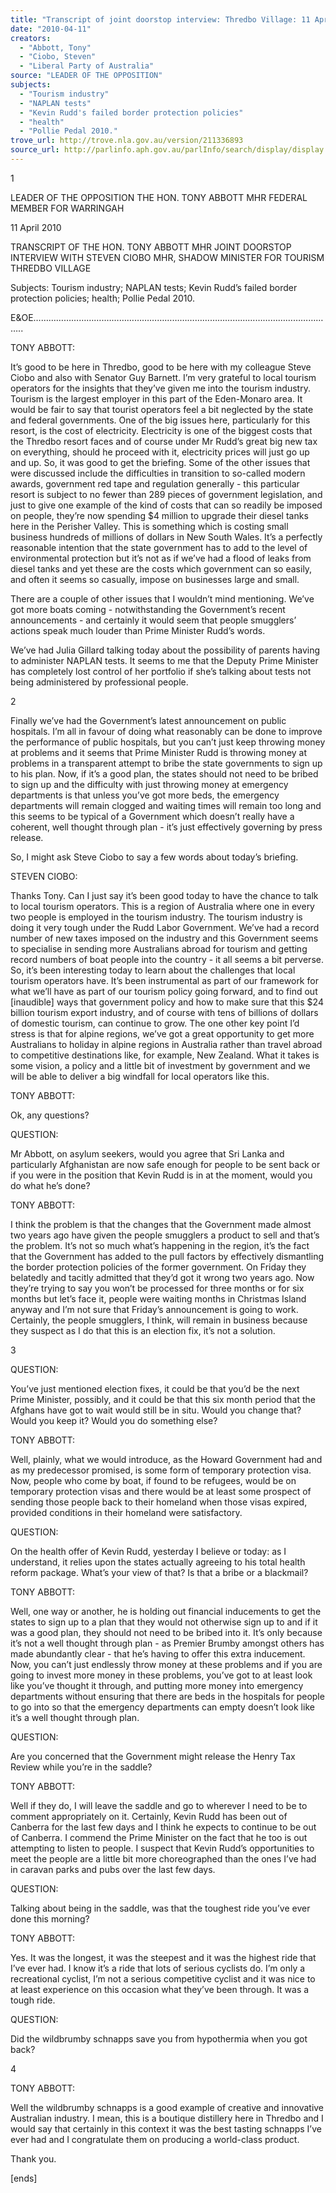 ```yaml
---
title: "Transcript of joint doorstop interview: Thredbo Village: 11 April 2010: Tourism industry; NAPLAN tests; Kevin Rudd's failed border protection policies; health; Pollie Pedal 2010."
date: "2010-04-11"
creators:
  - "Abbott, Tony"
  - "Ciobo, Steven"
  - "Liberal Party of Australia"
source: "LEADER OF THE OPPOSITION"
subjects:
  - "Tourism industry"
  - "NAPLAN tests"
  - "Kevin Rudd's failed border protection policies"
  - "health"
  - "Pollie Pedal 2010."
trove_url: http://trove.nla.gov.au/version/211336893
source_url: http://parlinfo.aph.gov.au/parlInfo/search/display/display.w3p;query=Id%3A%22media/pressrel/WWFW6%22
---
```


  1 

 

 

 LEADER OF THE OPPOSITION  THE HON. TONY ABBOTT MHR  FEDERAL MEMBER FOR WARRINGAH   

 11 April 2010   

 TRANSCRIPT OF THE HON. TONY ABBOTT MHR   JOINT DOORSTOP INTERVIEW WITH STEVEN CIOBO MHR, SHADOW  MINISTER FOR TOURISM  THREDBO VILLAGE 

 

 

 Subjects: Tourism industry; NAPLAN tests; Kevin Rudd’s failed border protection policies; health; Pollie  Pedal 2010.    

 E&OE……………………….………………………………………………………………………………..   

 

 TONY ABBOTT:  

 It’s good to be here in Thredbo, good to be here with my colleague Steve Ciobo and also with Senator Guy  Barnett. I’m very grateful to local tourism operators for the insights that they’ve given me into the tourism  industry. Tourism is the largest employer in this part of the Eden-Monaro area. It would be fair to say that  tourist operators feel a bit neglected by the state and federal governments. One of the big issues here,  particularly for this resort, is the cost of electricity. Electricity is one of the biggest costs that the Thredbo  resort faces and of course under Mr Rudd’s great big new tax on everything, should he proceed with it,  electricity prices will just go up and up. So, it was good to get the briefing. Some of the other issues that  were discussed include the difficulties in transition to so-called modern awards, government red tape and  regulation generally - this particular resort is subject to no fewer than 289 pieces of government legislation,  and just to give one example of the kind of costs that can so readily be imposed on people, they’re now  spending $4 million to upgrade their diesel tanks here in the Perisher Valley. This is something which is  costing small business hundreds of millions of dollars in New South Wales. It’s a perfectly reasonable  intention that the state government has to add to the level of environmental protection but it’s not as if we’ve  had a flood of leaks from diesel tanks and yet these are the costs which government can so easily, and often  it seems so casually, impose on businesses large and small.  

 There are a couple of other issues that I wouldn’t mind mentioning. We’ve got more boats coming -  notwithstanding the Government’s recent announcements - and certainly it would seem that people  smugglers’ actions speak much louder than Prime Minister Rudd’s words.  

 We’ve had Julia Gillard talking today about the possibility of parents having to administer NAPLAN tests. It  seems to me that the Deputy Prime Minister has completely lost control of her portfolio if she’s talking  about tests not being administered by professional people.  

  2 

 Finally we’ve had the Government’s latest announcement on public hospitals. I’m all in favour of doing  what reasonably can be done to improve the performance of public hospitals, but you can’t just keep  throwing money at problems and it seems that Prime Minister Rudd is throwing money at problems in a  transparent attempt to bribe the state governments to sign up to his plan. Now, if it’s a good plan, the states  should not need to be bribed to sign up and the difficulty with just throwing money at emergency  departments is that unless you’ve got more beds, the emergency departments will remain clogged and  waiting times will remain too long and this seems to be typical of a Government which doesn’t really have a  coherent, well thought through plan - it’s just effectively governing by press release.  

 So, I might ask Steve Ciobo to say a few words about today’s briefing.  

 STEVEN CIOBO:  

 Thanks Tony. Can I just say it’s been good today to have the chance to talk to local tourism operators. This  is a region of Australia where one in every two people is employed in the tourism industry. The tourism  industry is doing it very tough under the Rudd Labor Government. We’ve had a record number of new taxes  imposed on the industry and this Government seems to specialise in sending more Australians abroad for  tourism and getting record numbers of boat people into the country - it all seems a bit perverse. So, it’s been  interesting today to learn about the challenges that local tourism operators have. It’s been instrumental as  part of our framework for what we’ll have as part of our tourism policy going forward, and to find out  [inaudible] ways that government policy and how to make sure that this $24 billion tourism export industry,  and of course with tens of billions of dollars of domestic tourism, can continue to grow. The one other key  point I’d stress is that for alpine regions, we’ve got a great opportunity to get more Australians to holiday in  alpine regions in Australia rather than travel abroad to competitive destinations like, for example, New  Zealand. What it takes is some vision, a policy and a little bit of investment by government and we will be  able to deliver a big windfall for local operators like this.  

 TONY ABBOTT:  

 Ok, any questions? 

 QUESTION: 

 Mr Abbott, on asylum seekers, would you agree that Sri Lanka and particularly Afghanistan are now safe  enough for people to be sent back or if you were in the position that Kevin Rudd is in at the moment, would  you do what he’s done? 

 TONY ABBOTT:  

 I think the problem is that the changes that the Government made almost two years ago have given the  people smugglers a product to sell and that’s the problem. It’s not so much what’s happening in the region,  it’s the fact that the Government has added to the pull factors by effectively dismantling the border  protection policies of the former government. On Friday they belatedly and tacitly admitted that they’d got it  wrong two years ago. Now they’re trying to say you won’t be processed for three months or for six months  but let’s face it, people were waiting months in Christmas Island anyway and I’m not sure that Friday’s  announcement is going to work. Certainly, the people smugglers, I think, will remain in business because  they suspect as I do that this is an election fix, it’s not a solution.  

 

 

  3 

 QUESTION: 

 You’ve just mentioned election fixes, it could be that you’d be the next Prime Minister, possibly, and it  could be that this six month period that the Afghans have got to wait would still be in situ. Would you  change that? Would you keep it? Would you do something else? 

 TONY ABBOTT:  

 Well, plainly, what we would introduce, as the Howard Government had and as my predecessor promised, is  some form of temporary protection visa. Now, people who come by boat, if found to be refugees, would be  on temporary protection visas and there would be at least some prospect of sending those people back to  their homeland when those visas expired, provided conditions in their homeland were satisfactory.  

 QUESTION: 

 On the health offer of Kevin Rudd, yesterday I believe or today: as I understand, it relies upon the states  actually agreeing to his total health reform package. What’s your view of that? Is that a bribe or a blackmail? 

 TONY ABBOTT:  

 Well, one way or another, he is holding out financial inducements to get the states to sign up to a plan that  they would not otherwise sign up to and if it was a good plan, they should not need to be bribed into it. It’s  only because it’s not a well thought through plan - as Premier Brumby amongst others has made abundantly  clear - that he’s having to offer this extra inducement. Now, you can’t just endlessly throw money at these  problems and if you are going to invest more money in these problems, you’ve got to at least look like  you’ve thought it through, and putting more money into emergency departments without ensuring that there  are beds in the hospitals for people to go into so that the emergency departments can empty doesn’t look like  it’s a well thought through plan.  

 QUESTION: 

 Are you concerned that the Government might release the Henry Tax Review while you’re in the saddle? 

 TONY ABBOTT:  

 Well if they do, I will leave the saddle and go to wherever I need to be to comment appropriately on it.  Certainly, Kevin Rudd has been out of Canberra for the last few days and I think he expects to continue to  be out of Canberra. I commend the Prime Minister on the fact that he too is out attempting to listen to  people. I suspect that Kevin Rudd’s opportunities to meet the people are a little bit more choreographed than  the ones I’ve had in caravan parks and pubs over the last few days.  

 QUESTION:  

 Talking about being in the saddle, was that the toughest ride you’ve ever done this morning? 

 TONY ABBOTT:  

 Yes. It was the longest, it was the steepest and it was the highest ride that I’ve ever had. I know it’s a ride  that lots of serious cyclists do. I’m only a recreational cyclist, I’m not a serious competitive cyclist and it  was nice to at least experience on this occasion what they’ve been through. It was a tough ride.  

 QUESTION:  

 Did the wildbrumby schnapps save you from hypothermia when you got back? 

  4 

 TONY ABBOTT:  

 Well the wildbrumby schnapps is a good example of creative and innovative Australian industry. I mean,  this is a boutique distillery here in Thredbo and I would say that certainly in this context it was the best  tasting schnapps I’ve ever had and I congratulate them on producing a world-class product.  

 Thank you.  

 [ends] 

 

 

